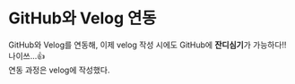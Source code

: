 # GitHub와 Velog 연동

GitHub와 Velog를 연동해, 이제 velog 작성 시에도 GitHub에 **잔디심기**가 가능하다!!   
나이쓰...👍   
연동 과정은 velog에 작성했다.   
